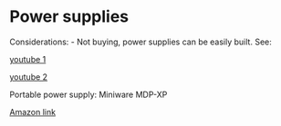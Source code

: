 Power supplies
==============

Considerations: - Not buying, power supplies can be easily built. See:

[youtube 1](https://www.youtube.com/watch?v=PhLFmokgr9o)

[youtube 2](https://www.youtube.com/watch?v=wI-KYRdmx-E)

Portable power supply: Miniware MDP-XP

[Amazon
link](https://www.amazon.it/SainSmart-MDP-XP-Digital-Wireless-Connection/dp/B07VVJT496/ref=sr_1_1?__mk_it_IT=%C3%85M%C3%85%C5%BD%C3%95%C3%91&keywords=mdp-xp&qid=1585552009&sr=8-1)
